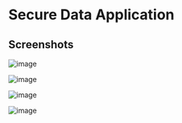 # Secure Data Application

## Screenshots
![image](https://github.com/rubylennon/SecureDataApp/assets/56481222/c95e886a-3971-4d75-aa11-26eb34c26ae9)

![image](https://github.com/rubylennon/SecureDataApp/assets/56481222/d82e2b4a-0f4f-4593-b76a-0b2be60eb6b7)

![image](https://github.com/rubylennon/SecureDataApp/assets/56481222/01fdcb04-b6af-434c-8251-916fb1deee56)

![image](https://github.com/rubylennon/SecureDataApp/assets/56481222/99b355ba-d187-4e17-8494-048f12fa8100)
